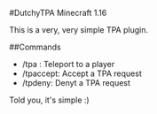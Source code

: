 #DutchyTPA
Minecraft 1.16

This is a very, very simple TPA plugin.

##Commands
- /tpa <playername>: Teleport to a player
- /tpaccept: Accept a TPA request
- /tpdeny: Denyt a TPA request

Told you, it's simple :)
